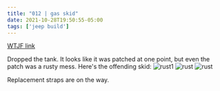 ```yaml
---
title: "012 | gas skid"
date: 2021-10-28T19:50:55-05:00
tags: ['jeep build']
---
```

[WTJF link](https://wranglertjforum.com/threads/prndls-tj-build-ii-the-green-one.55717/post-991511)

Dropped the tank. It looks like it was patched at one point, but even the patch was a rusty mess. Here's the offending skid:
![rust1](/jeep/build-thread/img/PXL_20211026_152749512.MP.jpg)
![rust](/jeep/build-thread/img/PXL_20211026_152759065.MP.jpg)
![rust](/jeep/build-thread/img/PXL_20211026_152805950.MP.jpg)

Replacement straps are on the way.